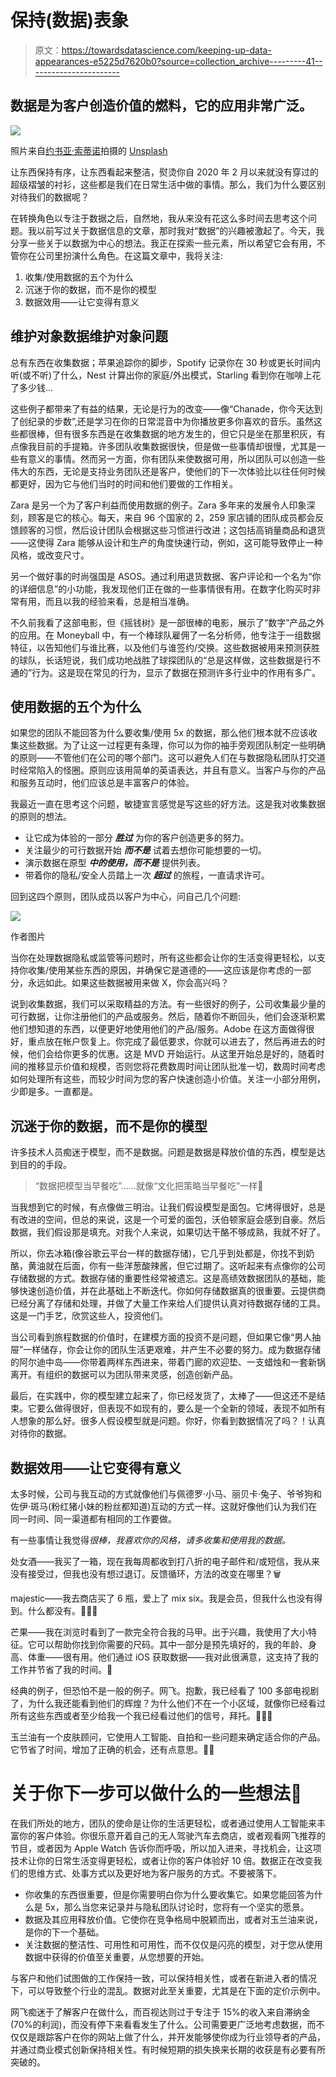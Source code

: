 # 保持(数据)表象

> 原文：<https://towardsdatascience.com/keeping-up-data-appearances-e5225d7620b0?source=collection_archive---------41----------------------->

## 数据是为客户创造价值的燃料，它的应用非常广泛。

![](img/ccf6214fbd731b9eb75a9a243c272f25.png)

照片来自[约书亚·索蒂诺](https://unsplash.com/@sortino)拍摄的 [Unsplash](https://unsplash.com/photos/LqKhnDzSF-8)

让东西保持有序，让东西看起来整洁，熨烫你自 2020 年 2 月以来就没有穿过的超级褶皱的衬衫，这些都是我们在日常生活中做的事情。那么，我们为什么要区别对待我们的数据呢？

在转换角色以专注于数据之后，自然地，我从来没有花这么多时间去思考这个问题。我以前写过关于数据信息的文章，那时我对“数据”的兴趣被激起了。今天，我分享一些关于以数据为中心的想法。我正在探索一些元素，所以希望它会有用，不管你在公司里扮演什么角色。在这篇文章中，我将关注:

1.  收集/使用数据的五个为什么
2.  沉迷于你的数据，而不是你的模型
3.  数据效用——让它变得有意义

## 维护对象数据维护对象问题

总有东西在收集数据；苹果追踪你的脚步，Spotify 记录你在 30 秒或更长时间内听(或不听)了什么，Nest 计算出你的家庭/外出模式，Starling 看到你在咖啡上花了多少钱…

这些例子都带来了有益的结果，无论是行为的改变——像“Chanade，你今天达到了创纪录的步数”,还是学习在你的日常混音中为你播放更多你喜欢的音乐。虽然这些都很棒，但有很多东西是在收集数据的地方发生的，但它只是坐在那里积灰，有点像我目前的手提箱。许多团队收集数据很快，但是做一些事情却很慢，尤其是一些有意义的事情。然而另一方面，你有团队来使数据可用，所以团队可以创造一些伟大的东西，无论是支持业务团队还是客户，使他们的下一次体验比以往任何时候都更好，因为它与他们当时的时间和他们要做的工作相关。

Zara 是另一个为了客户利益而使用数据的例子。Zara 多年来的发展令人印象深刻，顾客是它的核心。每天，来自 96 个国家的 2，259 家店铺的团队成员都会反馈顾客的习惯，然后设计团队会根据这些习惯进行改进；这包括高销量商品和退货——这使得 Zara 能够从设计和生产的角度快速行动，例如，这可能导致停止一种风格，或改变尺寸。

另一个做好事的时尚强国是 ASOS。通过利用退货数据、客户评论和一个名为“你的详细信息”的小功能，我发现他们正在做的一些事情很有用。在数字化购买时非常有用，而且以我的经验来看，总是相当准确。

不久前我看了这部电影，但《摇钱树》是一部很棒的电影，展示了“数字”产品之外的应用。在 Moneyball 中，有一个棒球队雇佣了一名分析师，他专注于一组数据特征，以告知他们与谁比赛，以及他们与谁签约/交换。这些数据被用来预测获胜的球队，长话短说，我们成功地战胜了球探团队的“总是这样做，这些数据是行不通的”行为。这是现在常见的行为，显示了数据在预测许多行业中的作用有多广。

## 使用数据的五个为什么

如果您的团队不能回答为什么要收集/使用 5x 的数据，那么他们根本就不应该收集这些数据。为了让这一过程更有条理，你可以为你的袖手旁观团队制定一些明确的原则——不管他们在公司的哪个部门。这可以避免人们在与数据隐私团队打交道时经常陷入的怪圈。原则应该用简单的英语表达，并且有意义。当客户与你的产品和服务互动时，他们应该总是丰富客户的体验。

我最近一直在思考这个问题，敏捷宣言感觉是写这些的好方法。这是我对收集数据的原则的想法。

*   让它成为体验的一部分 ***胜过*** 为你的客户创造更多的努力。
*   关注最少的可行数据开始 ***而不是*** 试着去想你可能想要的一切。
*   演示数据在原型 ***中的使用，而不是*** 提供列表。
*   带着你的隐私/安全人员踏上一次 ***超过*** 的旅程，一直请求许可。

回到这四个原则，团队成员以客户为中心，问自己几个问题:

![](img/9b4d71ff07a544db5eef0fbac9d7182d.png)

作者图片

当你在处理数据隐私或监管等问题时，所有这些都会让你的生活变得更轻松，以支持你收集/使用某些东西的原因，并确保它是道德的——这应该是你考虑的一部分，永远如此。如果这些数据被用来做 X，你会高兴吗？

说到收集数据，我们可以采取精益的方法。有一些很好的例子，公司收集最少量的可行数据，让你注册他们的产品或服务。然后，随着你不断回头，他们会逐渐积累他们想知道的东西，以便更好地使用他们的产品/服务。Adobe 在这方面做得很好，重点放在帐户恢复上。你完成了最低要求，你就可以进去了，然后再进去的时候，他们会给你更多的优惠。这是 MVD 开始运行。从这里开始总是好的，随着时间的推移显示价值和规模，否则您将花费数周时间让团队批准一切，数周时间考虑如何处理所有这些，而较少时间为您的客户快速创造小价值。关注一小部分用例，少即是多。一直都是。

## 沉迷于你的数据，而不是你的模型

许多技术人员痴迷于模型，而不是数据。问题是数据是释放价值的东西，模型是达到目的的手段。

> “数据把模型当早餐吃”……就像“文化把策略当早餐吃”一样🥞

当我想到它的时候，有点像做三明治。让我们假设模型是面包。它烤得很好，总是有改进的空间，但总的来说，这是一个可爱的面包，沃伯顿家庭会感到自豪。然后数据，我们假设那是填充。对我个人来说，如果切达干酪不够成熟，我就不好了。

所以，你去冰箱(像谷歌云平台一样的数据存储)，它几乎到处都是，你找不到奶酪，黄油就在后面，你有一些洋葱酸辣酱，但它过期了。这听起来有点像你的公司存储数据的方式。数据存储的重要性经常被遗忘。这是高绩效数据团队的基础，能够快速创造价值，并在此基础上不断迭代。你如何存储数据真的很重要。云提供商已经分离了存储和处理，并做了大量工作来给人们提供认真对待数据存储的工具。这是一门手艺，欣赏这些人，投资他们。

当公司看到旅程数据的价值时，在建模方面的投资不是问题，但如果它像“男人抽屉”一样储存，你会让你的团队生活更艰难，并产生不必要的努力。成为数据存储的阿尔迪中岛——你带着两样东西进来，带着门廊的欢迎垫、一支蜡烛和一套新锅离开。有组织的数据可以为团队带来灵感，创造创新产品。

最后，在实践中，你的模型建立起来了，你已经发货了，太棒了——但这还不是结束。它要么做得很好，但表现不如现有的，要么是一个全新的领域，表现不如所有人想象的那么好。很多人假设模型就是问题。你好，你看到数据情况了吗？！认真对待你的数据。

## 数据效用——让它变得有意义

太多时候，公司与我互动的方式就像他们与佩德罗·小马、丽贝卡·兔子、爷爷狗和佐伊·斑马(粉红猪小妹的粉丝都知道)互动的方式一样。这就好像他们认为我们在同一时间、同一渠道都有相同的工作要做。

有一些事情让我觉得*很棒，我喜欢你的风格，请多收集和使用我的数据。*

处女酒——我买了一箱，现在我每周都收到打八折的电子邮件和/或短信，我从来没有接受过，但我也没有想过退订。反馈循环，方法的改变在哪里？🗑

majestic——我去商店买了 6 瓶，爱上了 mix six。我是会员，但我什么也没有得到。什么都没有。🤷🏻‍♀️

芒果——我在浏览时看到了一款完全符合我的马甲。出于兴趣，我使用了大小特征。它可以帮助你找到你需要的尺码。其中一部分是预先填好的，我的年龄、身高、体重——很有用。他们通过 iOS 获取数据——我对此很满意，这支持了我的工作并节省了我的时间。🙏

经典的例子，但恐怕不是一般的例子。网飞。抱歉，我已经看了 100 多部电视剧了，为什么我还能看到他们的辉煌？为什么他们不在一个小区域，就像你已经看过所有这些东西或者至少给我一个我已经看过他们的信号，拜托。🤦🏻‍♀️

玉兰油有一个皮肤顾问，它使用人工智能、自拍和一些问题来确定适合你的产品。它节省了时间，增加了正确的机会，还有点意思。🧖‍♀️

# 关于你下一步可以做什么的一些想法💭

在我们所处的地方，团队的使命是让你的生活更轻松，或者通过使用人工智能来丰富你的客户体验。你很乐意开着自己的无人驾驶汽车去商店，或者观看网飞推荐的节目，或者因为 Apple Watch 告诉你而呼吸，所以加入进来，寻找机会，让这项技术让你的日常生活变得更轻松，或者让你的客户体验好 10 倍。数据正在改变我们的思维方式、处事方式以及更好地为客户服务的方式。不要被落下。

*   你收集的东西很重要，但是你需要明白你为什么要收集它。如果您能回答为什么是 5x，那么当您来记录并与隐私团队讨论时，您将有一个坚实的愿景。
*   数据及其应用释放价值。它使你在竞争格局中脱颖而出，或者对玉兰油来说，是你的下一个基础。
*   关注数据的整洁性、可用性和可用性，而不仅仅是闪亮的模型，对于您从使用数据中获得的价值至关重要，从您想要的开始。

与客户和他们试图做的工作保持一致，可以保持相关性，或者在新进入者的情况下，可以导致整个行业的混乱。数据对此至关重要，尤其是在下面的定价示例中。

网飞痴迷于了解客户在做什么，而百视达则过于专注于 15%的收入来自滞纳金(70%的利润)，而没有停下来看看发生了什么。公司需要更广泛地考虑数据，而不仅仅是跟踪客户在你的网站上做了什么，并开发能够使你成为行业领导者的产品，并通过商业模式创新保持相关性。有时候短期的损失换来长期的收获是有必要有所突破的。